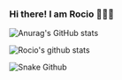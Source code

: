 ### Hi there! I am Rocio 👋👩‍💻

![Anurag's GitHub stats](https://github-readme-stats.vercel.app/api?username=RocioSulca&show_icons=true&theme=gruvbox)


![Rocio's github stats](https://github.com/RocioSulca/RocioSulca/blob/output/github-contribution-grid-snake.svg)

![Snake Github](github-user-contribution.svg)

<!--
**RocioSulca/RocioSulca** is a ✨ _special_ ✨ repository because its `README.md` (this file) appears on your GitHub profile.

Here are some ideas to get you started:

- 🔭 I’m currently working on ...
- 🌱 I’m currently learning ...
- 👯 I’m looking to collaborate on ...
- 🤔 I’m looking for help with ...
- 💬 Ask me about ...
- 📫 How to reach me: ...
- 😄 Pronouns: ...
- ⚡ Fun fact: ...
-->
